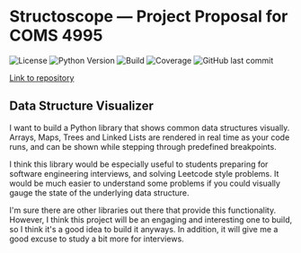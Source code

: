# Structoscope — Project Proposal for COMS 4995
![License](https://img.shields.io/github/license/matteosandrin/structoscope)
![Python Version](https://img.shields.io/badge/python-3.8-blue)
![Build](https://img.shields.io/github/workflow/status/matteosandrin/structoscope/test/master)
![Coverage](https://img.shields.io/codecov/c/github/matteosandrin/structoscope/master)
![GitHub last commit](https://img.shields.io/github/last-commit/matteosandrin/structoscope)
  
[Link to repository](https://github.com/matteosandrin/structoscope)

## Data Structure Visualizer

I want to build a Python library that shows common data structures visually. Arrays, Maps, Trees and Linked Lists are rendered in real time as your code runs, and can be shown while stepping through predefined breakpoints.  
  
I think this library would be especially useful to students preparing for software engineering interviews, and solving Leetcode style problems. It would be much easier to understand some problems if you could visually gauge the state of the underlying data structure.

I'm sure there are other libraries out there that provide this functionality. However, I think this project will be an engaging and interesting one to build, so I think it's a good idea to build it anyways. In addition, it will give me a good excuse to study a bit more for interviews.

  

